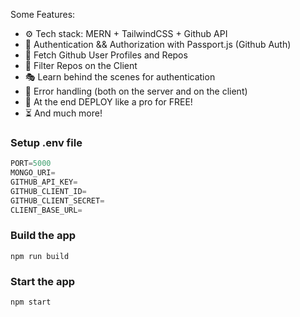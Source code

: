

Some Features:

-   ⚙️ Tech stack: MERN + TailwindCSS + Github API
-   🔑 Authentication && Authorization with Passport.js (Github Auth)
-   👾 Fetch Github User Profiles and Repos
-   🚀 Filter Repos on the Client
-   🎭 Learn behind the scenes for authentication
-   🐛 Error handling (both on the server and on the client)
-   🎃 At the end DEPLOY like a pro for FREE!
-   ⏳ And much more!

### Setup .env file

```js
PORT=5000
MONGO_URI=
GITHUB_API_KEY=
GITHUB_CLIENT_ID=
GITHUB_CLIENT_SECRET=
CLIENT_BASE_URL=
```

### Build the app

```shell
npm run build
```

### Start the app

```shell
npm start
```
